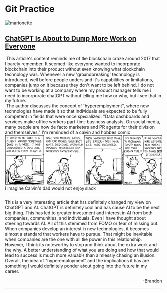 

# Git Practice
![marionette](./article.avif)
## [ChatGPT Is About to Dump More Work on Everyone](https://www.theatlantic.com/technology/archive/2023/02/chatgpt-ai-detector-machine-learning-technology-bureaucracy/672927/)
&nbsp;This article's content reminds me of the blockchain craze around 2017 that I barely remember. It seemed like everyone wanted to incorporate blockchain into their product without even knowing what blockchain technology was. Whenever a new 'groundbreaking' technology is introduced, well before people understand it's capabilities or limitations, companies jump on it because they don't want to be left behind. I do not want to be working at a company where my product manager tells me i need to incorporate chatGPT without telling me how or why, but i see that in my future. 
<br>
&nbsp;The author discusses the concept of "hyperemployment", where new technologies have made it so that individuals are expected to be fully competent in fields that were once specialized. "Data dashboards and services make office workers part-time business analysts. On social media, many people are now de facto marketers and PR agents for their division and themselves." 
I'm reminded of a calvin and hobbes comic
![calvin and hobbes](./calvinAndHobbes.webp)
I imagine Calvin's dad would not enjoy slack

--- 

This is a very interesting article that has definitely changed my view on ChatGPT and AI. ChatGPT is definitely cool and has cause AI to be the next big thing. This has led to greater investment and interest in AI from both companies, communities, and individuals. Even I have thought about steering towards AI. All of this stemmed from FOMO or fear of missing out. When companies develop an interest in new technologies, it becomes almost a standard that workers have to pursue. That might be inevitable when companies are the one with all the power in this relationship. However, I think its noteworthy to stop and think about the extra work and the why. A better understanding of what you are doing and how that would lead to success is much more valuable than aimlessly chasing an illusion. Overall, the idea of "hyperemployment" and the implications it has are something I would definitely ponder about going into the future in my career.
<div align="right">-Brandon</div>

--- 

